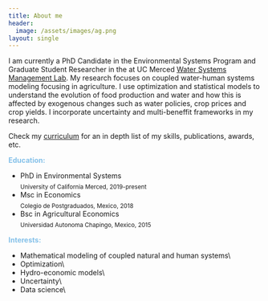 ```yaml
---
title: About me
header:
  image: /assets/images/ag.png
layout: single
---
```



<meta name="viewport" content="width=device-width, initial-scale=1">
<script src="https://kit.fontawesome.com/a076d05399.js" crossorigin="anonymous"></script>
<!--Get your own code at fontawesome.com-->


I am currently a PhD Candidate in the Environmental Systems Program and Graduate Student Researcher in the  at UC Merced <a href="https://www.wsm.ucmerced.edu/">Water Systems Management Lab</a>. My research focuses on coupled water-human systems modeling focusing in agriculture. I use optimization and statistical models to understand the evolution of food production and water and how this is affected by exogenous changes such as water policies, crop prices and crop yields. I incorporate uncertainty and multi-beneffit frameworks in my research. 



Check my [curriculum](https://github.com/josemrodriguezf/josemrodriguezf.github.io/raw/master/assets/pdf/Jose_Rodriguez_CV.pdf) for an in depth list of my skills, publications, awards, etc. 


<p style="color:#85c1e9;"><b><i class="fas fa-graduation-cap"></i> Education:</b></p>

* PhD in Environmental Systems\
  <sub>University of California Merced, 2019-present</sub>
* Msc in Economics\
 <sub>Colegio de Postgraduados, Mexico, 2018</sub>
* Bsc in Agricultural Economics\
  <sub>Universidad Autonoma Chapingo, Mexico, 2015</sub>

<p style="color:#85c1e9;"><b><i class="fas fa-hiking"></i> Interests:</b><p>

* Mathematical modeling of coupled natural and human systems\
* Optimization\
* Hydro-economic models\
* Uncertainty\
* Data science\


